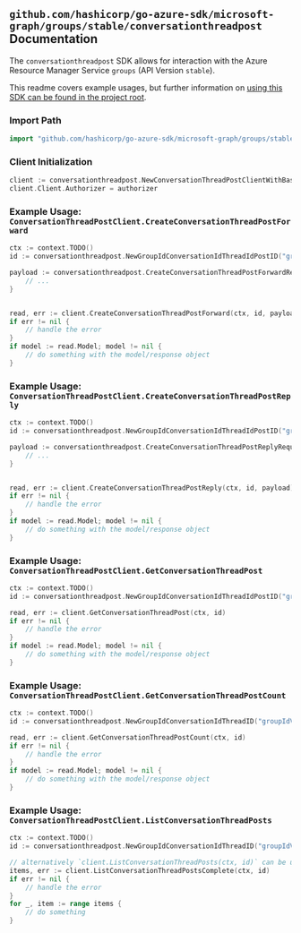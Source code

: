 
## `github.com/hashicorp/go-azure-sdk/microsoft-graph/groups/stable/conversationthreadpost` Documentation

The `conversationthreadpost` SDK allows for interaction with the Azure Resource Manager Service `groups` (API Version `stable`).

This readme covers example usages, but further information on [using this SDK can be found in the project root](https://github.com/hashicorp/go-azure-sdk/tree/main/docs).

### Import Path

```go
import "github.com/hashicorp/go-azure-sdk/microsoft-graph/groups/stable/conversationthreadpost"
```


### Client Initialization

```go
client := conversationthreadpost.NewConversationThreadPostClientWithBaseURI("https://management.azure.com")
client.Client.Authorizer = authorizer
```


### Example Usage: `ConversationThreadPostClient.CreateConversationThreadPostForward`

```go
ctx := context.TODO()
id := conversationthreadpost.NewGroupIdConversationIdThreadIdPostID("groupIdValue", "conversationIdValue", "conversationThreadIdValue", "postIdValue")

payload := conversationthreadpost.CreateConversationThreadPostForwardRequest{
	// ...
}


read, err := client.CreateConversationThreadPostForward(ctx, id, payload)
if err != nil {
	// handle the error
}
if model := read.Model; model != nil {
	// do something with the model/response object
}
```


### Example Usage: `ConversationThreadPostClient.CreateConversationThreadPostReply`

```go
ctx := context.TODO()
id := conversationthreadpost.NewGroupIdConversationIdThreadIdPostID("groupIdValue", "conversationIdValue", "conversationThreadIdValue", "postIdValue")

payload := conversationthreadpost.CreateConversationThreadPostReplyRequest{
	// ...
}


read, err := client.CreateConversationThreadPostReply(ctx, id, payload)
if err != nil {
	// handle the error
}
if model := read.Model; model != nil {
	// do something with the model/response object
}
```


### Example Usage: `ConversationThreadPostClient.GetConversationThreadPost`

```go
ctx := context.TODO()
id := conversationthreadpost.NewGroupIdConversationIdThreadIdPostID("groupIdValue", "conversationIdValue", "conversationThreadIdValue", "postIdValue")

read, err := client.GetConversationThreadPost(ctx, id)
if err != nil {
	// handle the error
}
if model := read.Model; model != nil {
	// do something with the model/response object
}
```


### Example Usage: `ConversationThreadPostClient.GetConversationThreadPostCount`

```go
ctx := context.TODO()
id := conversationthreadpost.NewGroupIdConversationIdThreadID("groupIdValue", "conversationIdValue", "conversationThreadIdValue")

read, err := client.GetConversationThreadPostCount(ctx, id)
if err != nil {
	// handle the error
}
if model := read.Model; model != nil {
	// do something with the model/response object
}
```


### Example Usage: `ConversationThreadPostClient.ListConversationThreadPosts`

```go
ctx := context.TODO()
id := conversationthreadpost.NewGroupIdConversationIdThreadID("groupIdValue", "conversationIdValue", "conversationThreadIdValue")

// alternatively `client.ListConversationThreadPosts(ctx, id)` can be used to do batched pagination
items, err := client.ListConversationThreadPostsComplete(ctx, id)
if err != nil {
	// handle the error
}
for _, item := range items {
	// do something
}
```
